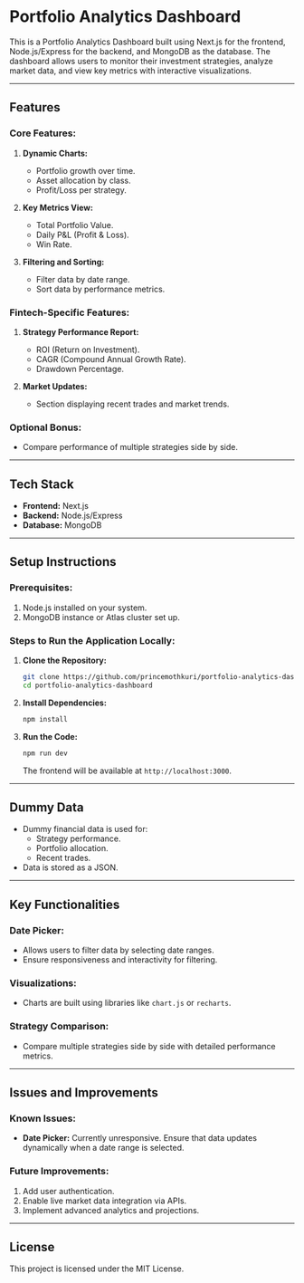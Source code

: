 # Portfolio Analytics Dashboard

This is a Portfolio Analytics Dashboard built using Next.js for the frontend, Node.js/Express for the backend, and MongoDB as the database. The dashboard allows users to monitor their investment strategies, analyze market data, and view key metrics with interactive visualizations.

---

## Features

### Core Features:

1. **Dynamic Charts:**

   - Portfolio growth over time.
   - Asset allocation by class.
   - Profit/Loss per strategy.

2. **Key Metrics View:**

   - Total Portfolio Value.
   - Daily P&L (Profit & Loss).
   - Win Rate.

3. **Filtering and Sorting:**
   - Filter data by date range.
   - Sort data by performance metrics.

### Fintech-Specific Features:

1. **Strategy Performance Report:**

   - ROI (Return on Investment).
   - CAGR (Compound Annual Growth Rate).
   - Drawdown Percentage.

2. **Market Updates:**
   - Section displaying recent trades and market trends.

### Optional Bonus:

- Compare performance of multiple strategies side by side.

---

## Tech Stack

- **Frontend:** Next.js
- **Backend:** Node.js/Express
- **Database:** MongoDB

---

## Setup Instructions

### Prerequisites:

1. Node.js installed on your system.
2. MongoDB instance or Atlas cluster set up.

### Steps to Run the Application Locally:

1. **Clone the Repository:**

   ```bash
   git clone https://github.com/princemothkuri/portfolio-analytics-dashboard.git
   cd portfolio-analytics-dashboard
   ```

2. **Install Dependencies:**

   ```bash
   npm install
   ```

3. **Run the Code:**
   ```bash
   npm run dev
   ```
   The frontend will be available at `http://localhost:3000`.

---

## Dummy Data

- Dummy financial data is used for:
  - Strategy performance.
  - Portfolio allocation.
  - Recent trades.
- Data is stored as a JSON.

---

## Key Functionalities

### Date Picker:

- Allows users to filter data by selecting date ranges.
- Ensure responsiveness and interactivity for filtering.

### Visualizations:

- Charts are built using libraries like `chart.js` or `recharts`.

### Strategy Comparison:

- Compare multiple strategies side by side with detailed performance metrics.

---

## Issues and Improvements

### Known Issues:

- **Date Picker:** Currently unresponsive. Ensure that data updates dynamically when a date range is selected.

### Future Improvements:

1. Add user authentication.
2. Enable live market data integration via APIs.
3. Implement advanced analytics and projections.

---

## License

This project is licensed under the MIT License.
